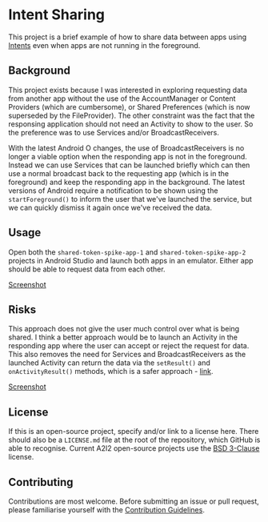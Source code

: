 # Intent Sharing

This project is a brief example of how to share data between apps using [Intents](https://developer.android.com/guide/components/intents-filters) even when apps are not running in the foreground.

## Background

This project exists because I was interested in exploring requesting data from another app without the use of the AccountManager or Content Providers (which are cumbersome), or Shared Preferences (which is now superseded by the FileProvider). The other constraint was the fact that the responsing application should not need an Activity to show to the user. So the preference was to use Services and/or BroadcastReceivers.

With the latest Android O changes, the use of BroadcastReceivers is no longer a viable option when the responding app is not in the foreground. Instead we can use Services that can be launched briefly which can then use a normal broadcast back to the requesting app (which is in the foreground) and keep the responding app in the background. The latest versions of Android require a notification to be shown using the `startForeground()` to inform the user that we've launched the service, but we can quickly dismiss it again once we've received the data.

## Usage

Open both the `shared-token-spike-app-1` and `shared-token-spike-app-2` projects in Android Studio and launch both apps in an emulator. Either app should be able to request data from each other.

[Screenshot](https://gfycat.com/BetterDarkFinch.gif)

## Risks

This approach does not give the user much control over what is being shared. I think a better approach would be to launch an Activity in the responding app where the user can accept or reject the request for data. This also removes the need for Services and BroadcastReceivers as the launched Activity can return the data via the `setResult()` and `onActivityResult()` methods, which is a safer approach - [link](https://developer.android.com/reference/android/app/Activity#starting-activities-and-getting-results).

[Screenshot](https://gfycat.com/UnequaledAgileElectriceel.gif)

## License

If this is an open-source project, specify and/or link to a license here. There should also be a `LICENSE.md` file at the root of the repository, which GitHub is able to recognise. Current A2I2 open-source projects use the [BSD 3-Clause](https://github.com/a2i2/surround/blob/master/LICENSE.md) license.

## Contributing

Contributions are most welcome. Before submitting an issue or pull request, please familiarise yourself with the [Contribution Guidelines](./CONTRIBUTING.md).
